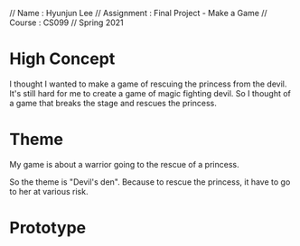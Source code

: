 // Name       : Hyunjun Lee
// Assignment : Final Project - Make a Game
// Course     : CS099
// Spring 2021

# High Concept
I thought I wanted to make a game of rescuing the princess from the devil. It's still hard for me to create a game of magic fighting devil. So I thought of a game that breaks the stage and rescues the princess.

# Theme
My game is about a warrior going to the rescue of a princess.

So the theme is "Devil's den". Because to rescue the princess, it have to go to her at various risk.


# Prototype

